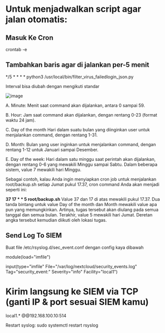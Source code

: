 # Untuk menjadwalkan script agar jalan otomatis:
## Masuk Ke Cron
   crontab -e
## Tambahkan baris agar di jalankan per-5 menit
   */5 * * * * python3 /usr/local/bin/filter_virus_failedlogin_json.py
   
   Interval bisa diubah dengan mengikuti standar
   
   ![image](https://github.com/user-attachments/assets/1af20dfc-842a-44ea-9759-d166e5553008)

   A. Minute:
   Menit saat command akan dijalankan, antara 0 sampai 59.
   
   B. Hour:
   Jam saat command akan dijalankan, dengan rentang 0-23 (format waktu 24 jam).
   
   C. Day of the month
   Hari dalam suatu bulan yang diinginkan user untuk menjalankan command, dengan rentang 1-31.
   
   D. Month:
   Bulan yang user inginkan untuk menjalankan command, dengan rentang 1-12 untuk Januari sampai Desember.

   E. Day of the week:
   Hari dalam satu minggu saat perintah akan dijalankan, dengan rentang 0-6 yang mewakili Minggu sampai Sabtu.
   Dalam beberapa sistem, value 7 mewakili hari Minggu.
   
   Sebagai contoh, kalau Anda ingin menyiapkan cron job untuk menjalankan root/backup.sh setiap Jumat pukul 17.37, cron command Anda akan       menjadi seperti ini:

   **37 17 * * 5 root/backup.sh**
   Value 37 dan 17 di atas mewakili pukul 17.37. Dua tanda bintang untuk value Day of the month dan Month mewakili value apa pun yang           memungkinkan. Artinya, tugas tersebut akan diulang pada semua tanggal dan semua bulan. Terakhir, value 5 mewakili hari Jumat.
   Deretan   angka tersebut kemudian diikuti oleh lokasi tugas.

## Send Log To SIEM
   Buat file /etc/rsyslog.d/sec_event.conf dengan config kaya dibawah

   module(load="imfile")

   input(type="imfile"
         File="/var/log/nextcloud/security_events.log"
         Tag="security_event:"
         Severity="info"
         Facility="local1")

   # Kirim langsung ke SIEM via TCP (ganti IP & port sesuai SIEM kamu)
   local1.*                        @@192.168.100.10:514
   
   Restart syslog: sudo systemctl restart rsyslog


